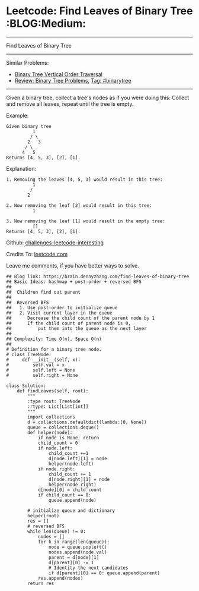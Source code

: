 # Leetcode: Find Leaves of Binary Tree     :BLOG:Medium:


---

Find Leaves of Binary Tree  

---

Similar Problems:  
-   [Binary Tree Vertical Order Traversal](https://brain.dennyzhang.com/binary-tree-vertical-order-traversal)
-   [Review: Binary Tree Problems](https://brain.dennyzhang.com/review-binarytree), [Tag: #binarytree](https://brain.dennyzhang.com/tag/binarytree)

---

Given a binary tree, collect a tree's nodes as if you were doing this: Collect and remove all leaves, repeat until the tree is empty.  

Example:  

    Given binary tree 
              1
             / \
            2   3
           / \     
          4   5    
    Returns [4, 5, 3], [2], [1].

Explanation:  

    1. Removing the leaves [4, 5, 3] would result in this tree:
              1
             / 
            2

    2. Now removing the leaf [2] would result in this tree:
              1

    3. Now removing the leaf [1] would result in the empty tree:
              []         
    Returns [4, 5, 3], [2], [1].

Github: [challenges-leetcode-interesting](https://github.com/DennyZhang/challenges-leetcode-interesting/tree/master/find-leaves-of-binary-tree)  

Credits To: [leetcode.com](https://leetcode.com/problems/find-leaves-of-binary-tree/description/)  

Leave me comments, if you have better ways to solve.  

    ## Blog link: https://brain.dennyzhang.com/find-leaves-of-binary-tree
    ## Basic Ideas: hashmap + post-order + reversed BFS
    ##
    ##  Children find out parent
    ##
    ##  Reversed BFS
    ##   1. Use post-order to initialize queue
    ##   2. Visit current layer in the queue
    ##      Decrease the child count of the parent node by 1
    ##      If the child count of parent node is 0, 
    ##          put them into the queue as the next layer
    ##
    ## Complexity: Time O(n), Space O(n)
    ##
    # Definition for a binary tree node.
    # class TreeNode:
    #     def __init__(self, x):
    #         self.val = x
    #         self.left = None
    #         self.right = None
    
    class Solution:
        def findLeaves(self, root):
            """
            :type root: TreeNode
            :rtype: List[List[int]]
            """
            import collections
            d = collections.defaultdict(lambda:[0, None])
            queue = collections.deque()
            def helper(node):
                if node is None: return
                child_count = 0
                if node.left:
                    child_count +=1
                    d[node.left][1] = node
                    helper(node.left)
                if node.right:
                    child_count += 1
                    d[node.right][1] = node
                    helper(node.right)
                d[node][0] = child_count
                if child_count == 0:
                    queue.append(node)
    
            # initialize queue and dictionary
            helper(root)
            res = []
            # reversed BFS
            while len(queue) != 0:
                nodes = []
                for k in range(len(queue)):
                    node = queue.popleft()
                    nodes.append(node.val)
                    parent = d[node][1]
                    d[parent][0] -= 1
                    # Identity the next candidates
                    if d[parent][0] == 0: queue.append(parent)
                res.append(nodes)
            return res
